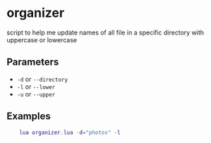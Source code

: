 # organizer
script to help me update names of all file in a specific directory with uppercase or lowercase

## Parameters
* <code>-d</code> or <code>--directory</code>
* <code>-l</code> or <code>--lower</code>
* <code>-u</code> or <code>--upper</code>


## Examples
```lua
    lua organizer.lua -d="photos" -l
```